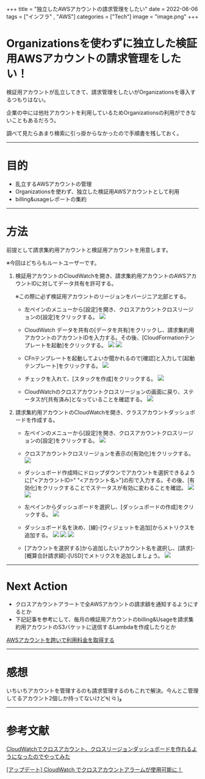 +++
title = "独立したAWSアカウントの請求管理をしたい"
date  = 2022-06-06
tags  = ["インフラ" , "AWS"]
categories = ["Tech"]
image = "image.png"
+++

# Organizationsを使わずに独立した検証用AWSアカウントの請求管理をしたい！

検証用アカウントが乱立してきて、請求管理をしたいがOrganizationsを導入するつもりはない。

企業の中には他社アカウントを利用しているためOrganizationsの利用ができないこともあるだろう。

調べて見たらあまり検索に引っ掛からなかったので手順書を残しておく。

---

# 目的

- 乱立するAWSアカウントの管理
- Organizationsを使わず、独立した検証用AWSアカウントとして利用
- billing&usageレポートの集約

---

# 方法

前提として請求集約用アカウントと検証用アカウントを用意します。

※今回はどちらもルートユーザーです。

1. 検証用アカウントのCloudWatchを開き、請求集約用アカウントのAWSアカウントIDに対してデータ共有を許可する。

    ※この際に必ず検証用アカウントのリージョンをバージニア北部とする。

   - 左ペインのメニューから[設定]を開き、クロスアカウントクロスリージョンの[設定]をクリックする。
![](1.png)

   - CloudWatch データを共有の[データを共有]をクリックし、請求集約用アカウントのアカウントIDを入力する。その後、[CloudFormationテンプレートを起動]をクリックする。
![](2.png)
![](3.png)

   - CFnテンプレートを起動してよいか聞かれるので[確認]と入力して[起動テンプレート]をクリックする。
![](4.png)

   - チェックを入れて、[スタックを作成]をクリックする。
![](5.png)

   - CloudWatchのクロスアカウントクロスリージョンの画面に戻り、ステータスが[共有済み]となっていることを確認する。
![](6.png)

1. 請求集約用アカウントのCloudWatchを開き、クラスアカウントダッシュボードを作成する。
   
   - 左ペインのメニューから[設定]を開き、クロスアカウントクロスリージョンの[設定]をクリックする。
![](1.png)

   - クロスアカウントクロスリージョンを表示の[有効化]をクリックする。
![](7.png)

   - ダッシュボード作成時にドロップダウンでアカウントを選択できるように["<アカウントID>" "<アカウント名>"]の形で入力する。その後、[有効化]をクリックすることでステータスが有効に変わることを確認。
![](8.png)
![](9.png)

   - 左ペインからダッシュボードを選択し、[ダッシュボードの作成]をクリックする。
![](10.png)

   - ダッシュボード名を決め、[線]-[ウィジェットを追加]からメトリクスを追加する。
![](11.png)
![](12.png)
![](13.png)

   - [アカウントを選択する]から追加したいアカウント名を選択し、[請求]-[概算合計請求額]-[USD]でメトリクスを追加しましょう。
![](14.png)

---

# Next Action
- クロスアカウントアラートで全AWSアカウントの請求額を通知するようにするとか
- 下記記事を参考にして、毎月の検証用アカウントのbilling&Usageを請求集約用アカウントのS3バケットに送信するLambdaを作成したりとか

[AWSアカウントを跨いで利用料金を取得する](https://qiita.com/takiguchi-yu/items/565abbcde1dcaaf75d12)

---

# 感想
いちいちアカウントを管理するのも請求管理するのもこれで解決。今んとこ管理してるアカウント2個しか持ってないけど٩( ᐛ )و

---

# 参考文献

[CloudWatchでクロスアカウント、クロスリージョンダッシュボードを作れるようになったのでやってみた](https://dev.classmethod.jp/articles/cross-account-cross-region-dashboards-with-amazon-cloudwatch/)

[[アップデート] CloudWatch でクロスアカウントアラームが使用可能に！](https://dev.classmethod.jp/articles/cloudwatch-cross-account-alarms/)

